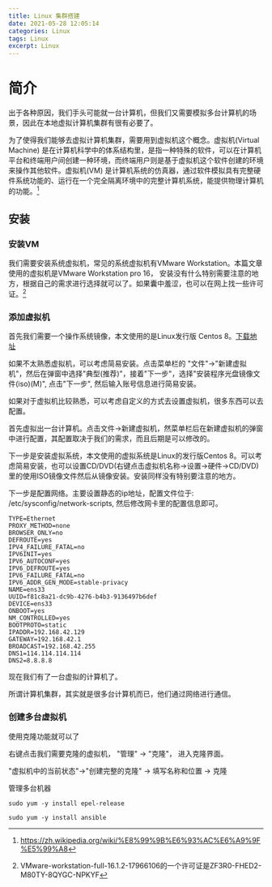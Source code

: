 ```yaml
---
title: Linux 集群搭建
date: 2021-05-28 12:05:14
categories: Linux
tags: Linux
excerpt: Linux
---
```




# 简介

出于各种原因，我们手头可能就一台计算机，但我们又需要模拟多台计算机的场景，因此在本地虚拟计算机集群有很有必要了。

为了使得我们能够去虚拟计算机集群，需要用到虚拟机这个概念。虚拟机(Virtual Machine) 是在计算机科学中的体系结构里，是指一种特殊的软件，可以在计算机平台和终端用户间创建一种环境，而终端用户则是基于虚拟机这个软件创建的环境来操作其他软件。虚拟机(VM) 是计算机系统的仿真器，通过软件模拟具有完整硬件系统功能的、运行在一个完全隔离环境中的完整计算机系统，能提供物理计算机的功能。[^1] 

## 安装

### 安装VM

我们需要安装系统虚拟机，常见的系统虚拟机有VMware Workstation。本篇文章使用的虚拟机是VMware Workstation pro 16， 安装没有什么特别需要注意的地方，根据自己的需求进行选择就可以了。如果囊中羞涩，也可以在网上找一些许可证。[^2]

### 添加虚拟机

首先我们需要一个操作系统镜像，本文使用的是Linux发行版 Centos 8。[下载地址](http://mirrors.aliyun.com/centos/8.3.2011/isos/x86_64/CentOS-8.3.2011-x86_64-dvd1.iso)

如果不太熟悉虚拟机，可以考虑简易安装。点击菜单栏的 "文件"->"新建虚拟机"，然后在弹窗中选择"典型(推荐)"，接着"下一步"，选择"安装程序光盘镜像文件(iso)(M)", 点击"下一步", 然后输入账号信息进行简易安装。

如果对于虚拟机比较熟悉，可以考虑自定义的方式去设置虚拟机，很多东西可以去配置。

首先虚拟出一台计算机。点击文件->新建虚拟机，然菜单栏后在新建虚拟机的弹窗中进行配置，其配置取决于我们的需求，而且后期是可以修改的。

下一步是安装虚拟系统，本文使用的虚拟系统是Linux的发行版Centos 8。可以考虑简易安装，也可以设置CD/DVD(右键点击虚拟机名称->设置->硬件->CD/DVD)里的使用ISO镜像文件然后从镜像安装。安装同样没有特别要注意的地方。

下一步是配置网络。主要设置静态的ip地址，配置文件位于:  /etc/sysconfig/network-scripts, 然后修改网卡里的配置信息即可。

```shell
TYPE=Ethernet
PROXY_METHOD=none
BROWSER_ONLY=no
DEFROUTE=yes
IPV4_FAILURE_FATAL=no
IPV6INIT=yes
IPV6_AUTOCONF=yes
IPV6_DEFROUTE=yes
IPV6_FAILURE_FATAL=no
IPV6_ADDR_GEN_MODE=stable-privacy
NAME=ens33
UUID=f81c8a21-dc9b-4276-b4b3-9136497b6def
DEVICE=ens33
ONBOOT=yes
NM_CONTROLLED=yes
BOOTPROTO=static
IPADDR=192.168.42.129
GATEWAY=192.168.42.1
BROADCAST=192.168.42.255
DNS1=114.114.114.114
DNS2=8.8.8.8
```

现在我们有了一台虚拟的计算机了。

所谓计算机集群，其实就是很多台计算机而已，他们通过网络进行通信。

### 创建多台虚拟机

使用克隆功能就可以了

右键点击我们需要克隆的虚拟机， "管理" -> "克隆"， 进入克隆界面。

"虚拟机中的当前状态"->"创建完整的克隆" -> 填写名称和位置 -> 克隆



管理多台机器

```shell
sudo yum -y install epel-release

sudo yum -y install ansible
```







[^1]: https://zh.wikipedia.org/wiki/%E8%99%9B%E6%93%AC%E6%A9%9F%E5%99%A8
[^2]:  VMware-workstation-full-16.1.2-17966106的一个许可证是ZF3R0-FHED2-M80TY-8QYGC-NPKYF

